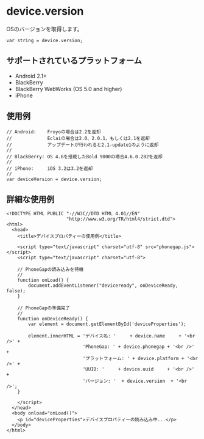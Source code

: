 device.version
==============

OSのバージョンを取得します。

    var string = device.version;

サポートされているプラットフォーム
-------------------

- Android 2.1+
- BlackBerry
- BlackBerry WebWorks (OS 5.0 and higher)
- iPhone

使用例
-------------

    // Android:    Froyoの場合は2.2を返却
    //             Eclaiの場合は2.0、2.0.1、もしくは2.1を返却
    //             アップデートが行われると2.1-update1のように返却
    //
    // BlackBerry: OS 4.6を搭載したBold 9000の場合4.6.0.282を返却
    //
    // iPhone:     iOS 3.2は3.2を返却
    //
    var deviceVersion = device.version;

詳細な使用例
------------

    <!DOCTYPE HTML PUBLIC "-//W3C//DTD HTML 4.01//EN"
                          "http://www.w3.org/TR/html4/strict.dtd">
    <html>
      <head>
        <title>デバイスプロパティーの使用例</title>

        <script type="text/javascript" charset="utf-8" src="phonegap.js"></script>
        <script type="text/javascript" charset="utf-8">

        // PhoneGapの読み込みを待機
        //
        function onLoad() {
            document.addEventListener("deviceready", onDeviceReady, false);
        }

        // PhoneGapの準備完了
        //
        function onDeviceReady() {
            var element = document.getElementById('deviceProperties');
        
            element.innerHTML = 'デバイス名: '     + device.name     + '<br />' + 
                                'PhoneGap: ' + device.phonegap + '<br />' + 
                                'プラットフォーム: ' + device.platform + '<br />' + 
                                'UUID: '     + device.uuid     + '<br />' + 
                                'バージョン: '  + device.version  + '<br />';
        }

        </script>
      </head>
      <body onload="onLoad()">
        <p id="deviceProperties">デバイスプロパティーの読み込み中...</p>
      </body>
    </html>